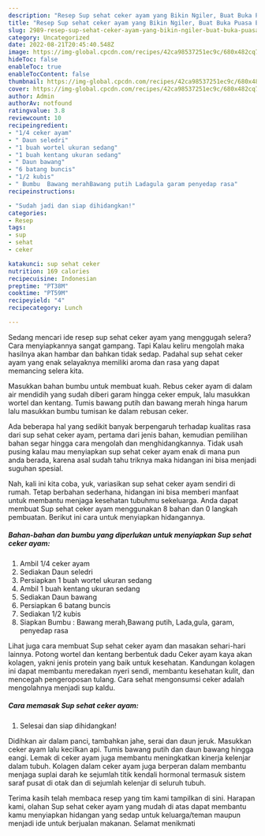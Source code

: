 ```yaml
---
description: "Resep Sup sehat ceker ayam yang Bikin Ngiler, Buat Buka Puasa Enak Banget"
title: "Resep Sup sehat ceker ayam yang Bikin Ngiler, Buat Buka Puasa Enak Banget"
slug: 2989-resep-sup-sehat-ceker-ayam-yang-bikin-ngiler-buat-buka-puasa-enak-banget
category: Uncategorized
date: 2022-08-21T20:45:40.548Z
image: https://img-global.cpcdn.com/recipes/42ca98537251ec9c/680x482cq70/sup-sehat-ceker-ayam-foto-resep-utama.jpg
hideToc: false
enableToc: true
enableTocContent: false
thumbnail: https://img-global.cpcdn.com/recipes/42ca98537251ec9c/680x482cq70/sup-sehat-ceker-ayam-foto-resep-utama.jpg
cover: https://img-global.cpcdn.com/recipes/42ca98537251ec9c/680x482cq70/sup-sehat-ceker-ayam-foto-resep-utama.jpg
author: Admin
authorAv: notfound
ratingvalue: 3.8
reviewcount: 10
recipeingredient:
- "1/4 ceker ayam"
- " Daun seledri"
- "1 buah wortel ukuran sedang"
- "1 buah kentang ukuran sedang"
- " Daun bawang"
- "6 batang buncis"
- "1/2 kubis"
- " Bumbu  Bawang merahBawang putih Ladagula garam penyedap rasa"
recipeinstructions:

- "Sudah jadi dan siap dihidangkan!"
categories:
- Resep
tags:
- sup
- sehat
- ceker

katakunci: sup sehat ceker 
nutrition: 169 calories
recipecuisine: Indonesian
preptime: "PT38M"
cooktime: "PT59M"
recipeyield: "4"
recipecategory: Lunch

---
```



Sedang mencari ide resep sup sehat ceker ayam yang menggugah selera? Cara menyiapkannya sangat gampang. Tapi Kalau keliru mengolah maka hasilnya akan hambar dan bahkan tidak sedap. Padahal sup sehat ceker ayam yang enak selayaknya memiliki aroma dan rasa yang dapat memancing selera kita.


Masukkan bahan bumbu untuk membuat kuah. Rebus ceker ayam di dalam air mendidih yang sudah diberi garam hingga ceker empuk, lalu masukkan wortel dan kentang. Tumis bawang putih dan bawang merah hinga harum lalu masukkan bumbu tumisan ke dalam rebusan ceker.

Ada beberapa hal yang sedikit banyak berpengaruh terhadap kualitas rasa dari sup sehat ceker ayam, pertama dari jenis bahan, kemudian pemilihan bahan segar hingga cara mengolah dan menghidangkannya. Tidak usah pusing kalau mau menyiapkan sup sehat ceker ayam enak di mana pun anda berada, karena asal sudah tahu triknya maka hidangan ini bisa menjadi suguhan spesial.


Nah, kali ini kita coba, yuk, variasikan sup sehat ceker ayam sendiri di rumah. Tetap berbahan sederhana, hidangan ini bisa memberi manfaat untuk membantu menjaga kesehatan tubuhmu sekeluarga. Anda dapat membuat Sup sehat ceker ayam menggunakan 8 bahan dan 0 langkah pembuatan. Berikut ini cara untuk menyiapkan hidangannya.

<!--inarticleads1-->

##### Bahan-bahan dan bumbu yang diperlukan untuk menyiapkan Sup sehat ceker ayam:

1. Ambil 1/4 ceker ayam
1. Sediakan  Daun seledri
1. Persiapkan 1 buah wortel ukuran sedang
1. Ambil 1 buah kentang ukuran sedang
1. Sediakan  Daun bawang
1. Persiapkan 6 batang buncis
1. Sediakan 1/2 kubis
1. Siapkan  Bumbu : Bawang merah,Bawang putih, Lada,gula, garam, penyedap rasa


Lihat juga cara membuat Sup sehat ceker ayam dan masakan sehari-hari lainnya. Potong wortel dan kentang berbentuk dadu Ceker ayam kaya akan kolagen, yakni jenis protein yang baik untuk kesehatan. Kandungan kolagen ini dapat membantu meredakan nyeri sendi, membantu kesehatan kulit, dan mencegah pengeroposan tulang. Cara sehat mengonsumsi ceker adalah mengolahnya menjadi sup kaldu. 

<!--inarticleads2-->

##### Cara memasak Sup sehat ceker ayam:


1. Selesai dan siap dihidangkan!

Didihkan air dalam panci, tambahkan jahe, serai dan daun jeruk. Masukkan ceker ayam lalu kecilkan api. Tumis bawang putih dan daun bawang hingga eangi. Lemak di ceker ayam juga membantu meningkatkan kinerja kelenjar dalam tubuh. Kolagen dalam ceker ayam juga berperan dalam membantu menjaga suplai darah ke sejumlah titik kendali hormonal termasuk sistem saraf pusat di otak dan di sejumlah kelenjar di seluruh tubuh. 

Terima kasih telah membaca resep yang tim kami tampilkan di sini. Harapan kami, olahan Sup sehat ceker ayam yang mudah di atas dapat membantu kamu menyiapkan hidangan yang sedap untuk keluarga/teman maupun menjadi ide untuk berjualan makanan. Selamat menikmati
